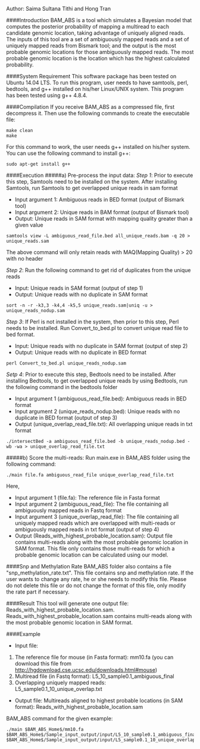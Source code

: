 Author: Saima Sultana Tithi and Hong Tran

####Introduction
BAM_ABS is a tool which simulates a Bayesian model that computes the posterior probability of mapping a multiread to each candidate genomic location, taking advantage of uniquely aligned reads. The inputs of this tool are a set of ambiguously mapped reads and a set of uniquely mapped reads from Bismark tool; and the output is the most probable genomic locations for those ambiguously mapped reads. The most probable genomic location is the location which has the highest calculated probability.

####System Requirement
This software package has been tested on Ubuntu 14.04 LTS. To run this program, user needs to have samtools, perl, bedtools, and g++ installed on his/her Linux/UNIX system. This program has been tested using g++ 4.8.4.

####Compilation
If you receive BAM_ABS as a compressed file, first decompress it. Then use the following commands to create the executable file:
```
make clean
make
```
For this command to work, the user needs g++ installed on his/her system. You can use the following command to install g++:
```
sudo apt-get install g++
```
	
####Execution
#####a) Pre-process the input data:
_Step 1_: Prior to execute this step, Samtools need to be installed on the system. After installing Samtools, run Samtools to get overlapped unique reads in sam format
* Input argument 1: Ambiguous reads in BED format (output of Bismark tool)
* Input argument 2: Unique reads in BAM format (output of Bismark tool)
* Output: Unique reads in SAM format with mapping quality greater than a given value
```
samtools view -L ambiguous_read_file.bed all_unique_reads.bam -q 20 > unique_reads.sam
```
The above command will only retain reads with MAQ(Mapping Quality) > 20 with no header

_Step 2_: Run the following command to get rid of duplicates from the unique reads
* Input: Unique reads in SAM format (output of step 1)
* Output: Unique reads with no duplicate in SAM format
```
sort -n -r -k3,3 -k4,4 -k5,5 unique_reads.sam|uniq -u > unique_reads_nodup.sam
```

_Step 3_: If Perl is not installed in the system, then prior to this step, Perl needs to be installed. Run Convert_to_bed.pl to convert unique read file to bed format.
* Input: Unique reads with no duplicate in SAM format (output of step 2)
* Output: Unique reads with no duplicate in BED format
```
perl Convert_to_bed.pl unique_reads_nodup.sam
```

_Setp 4_: Prior to execute this step, Bedtools need to be installed. After installing Bedtools, to get overlapped unique reads by using Bedtools, run the following command in the bedtools folder
* Input argument 1 (ambiguous_read_file.bed): Ambiguous reads in BED format
* Input argument 2 (unique_reads_nodup.bed): Unique reads with no duplicate in BED format (output of step 3)
* Output (unique_overlap_read_file.txt): All overlapping unique reads in txt format
```
./intersectBed -a ambiguous_read_file.bed -b unique_reads_nodup.bed -wb -wa > unique_overlap_read_file.txt
```

#####b) Score the multi-reads:
Run main.exe in BAM_ABS folder using the following command:
```
./main file.fa ambiguous_read_file unique_overlap_read_file.txt
```
Here,
* Input argument 1 (file.fa): The reference file in Fasta format
* Input argument 2 (ambiguous_read_file): The file containing all ambiguously mapped reads in Fastq format
* Input argument 3 (unique_overlap_read_file): The file containing all uniquely mapped reads which are overlapped with multi-reads or ambiguously mapped reads in txt format (output of step 4)
* Output (Reads_with_highest_probable_location.sam): Output file contains multi-reads along with the most probable genomic location in SAM format. This file only contains those multi-reads for which a probable genomic location can be calculated using our model.

####Snp and Methylation Rate
BAM_ABS folder also contains a file "snp_methylation_rate.txt". This file contains snp and methylation rate. If the user wants to change any rate, he or she needs to modify this file. Please do not delete this file or do not change the format of this file, only modify the rate part if necessary.

####Result
This tool will generate one output file: Reads_with_highest_probable_location.sam. Reads_with_highest_probable_location.sam contains multi-reads along with the most probable genomic location in SAM format.

####Example
* Input file:
 1. The reference file for mouse (in Fasta format): mm10.fa (you can download this file from http://hgdownload.cse.ucsc.edu/downloads.html#mouse)
 2. Multiread file (in Fastq format): L5_10_sample0.1_ambiguous_final
 3. Overlapping uniquely mapped reads: L5_sample0.1_10_unique_overlap.txt
* Output file: Multireads aligned to highest probable locations (in SAM format): Reads_with_highest_probable_location.sam

BAM_ABS command for the given example:
```
./main $BAM_ABS_Home$/mm10.fa $BAM_ABS_Home$/Sample_input_output/input/L5_10_sample0.1_ambiguous_final $BAM_ABS_Home$/Sample_input_output/input/L5_sample0.1_10_unique_overlap.txt
```
